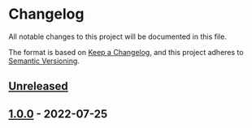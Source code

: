 # Changelog

All notable changes to this project will be documented in this file.

The format is based on [Keep a Changelog](https://keepachangelog.com/en/1.0.0/),
and this project adheres to [Semantic Versioning](https://semver.org/spec/v2.0.0.html).

## [Unreleased]

## [1.0.0] - 2022-07-25

[Unreleased]: https://github.com/patrickhayo/azr-tf-example-simple-network/compare/1.0.0...HEAD

[1.0.0]: https://github.com/patrickhayo/azr-tf-example-simple-network/compare/7bb3f5a66498f206e2561d18ab49c3b043853c1b...1.0.0
